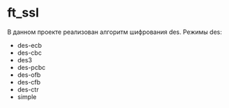 # ft_ssl
В данном проекте реализован алгоритм шифрования des.
Режимы des:
* des-ecb
* des-cbc
* des3
* des-pcbc
* des-ofb
* des-cfb
* des-ctr
* simple
